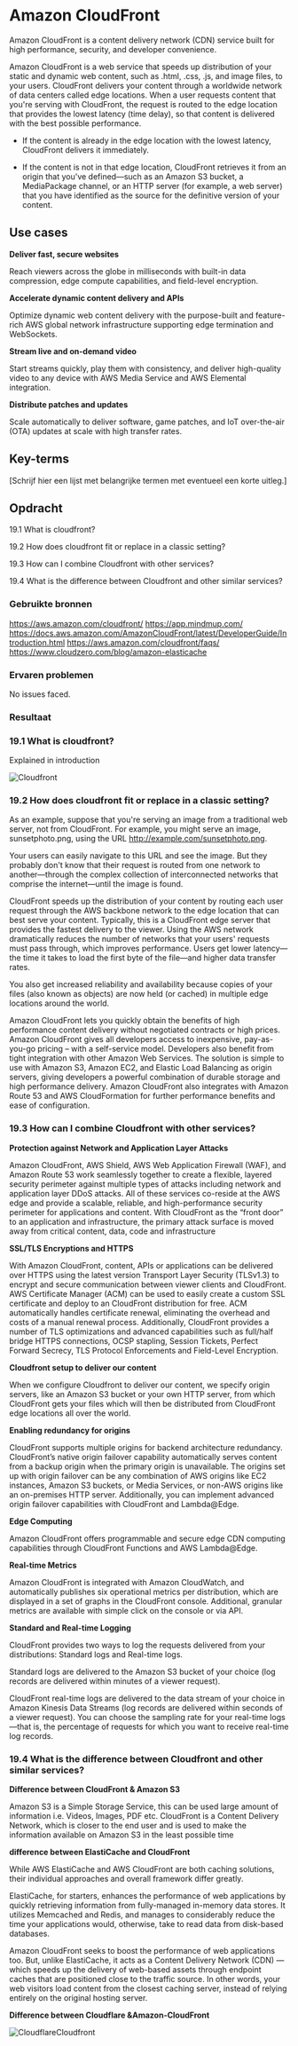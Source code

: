 # Amazon CloudFront
Amazon CloudFront is a content delivery network (CDN) service built for high performance, security, and developer convenience.

Amazon CloudFront is a web service that speeds up distribution of your static and dynamic web content, such as .html, .css, .js, and image files, to your users. CloudFront delivers your content through a worldwide network of data centers called edge locations. When a user requests content that you're serving with CloudFront, the request is routed to the edge location that provides the lowest latency (time delay), so that content is delivered with the best possible performance.

  * If the content is already in the edge location with the lowest latency, CloudFront delivers it immediately.

  * If the content is not in that edge location, CloudFront retrieves it from an origin that you've defined—such as an Amazon S3 bucket, a MediaPackage channel, or an HTTP server (for example, a web server) that you have identified as the source for the definitive version of your content.

## Use cases
**Deliver fast, secure websites**

Reach viewers across the globe in milliseconds with built-in data compression, edge compute capabilities, and field-level encryption.

**Accelerate dynamic content delivery and APIs**

Optimize dynamic web content delivery with the purpose-built and feature-rich AWS global network infrastructure supporting edge termination and WebSockets.

**Stream live and on-demand video**

Start streams quickly, play them with consistency, and deliver high-quality video to any device with AWS Media Service and AWS Elemental integration.
 
**Distribute patches and updates**

Scale automatically to deliver software, game patches, and IoT over-the-air (OTA) updates at scale with high transfer rates.

## Key-terms
[Schrijf hier een lijst met belangrijke termen met eventueel een korte uitleg.]

## Opdracht

19.1 What is cloudfront?

19.2 How does cloudfront fit or replace in a classic setting?

19.3 How can I combine Cloudfront with other services?

19.4 What is the difference between Cloudfront and other similar services?

### Gebruikte bronnen
https://aws.amazon.com/cloudfront/
https://app.mindmup.com/
https://docs.aws.amazon.com/AmazonCloudFront/latest/DeveloperGuide/Introduction.html
https://aws.amazon.com/cloudfront/faqs/
https://www.cloudzero.com/blog/amazon-elasticache




### Ervaren problemen
No issues faced.

### Resultaat

### 19.1 What is cloudfront?
Explained in introduction

![Cloudfront](/00_includes/Cloud/Cloudfront.png)

### 19.2 How does cloudfront fit or replace in a classic setting?

As an example, suppose that you're serving an image from a traditional web server, not from CloudFront. For example, you might serve an image, sunsetphoto.png, using the URL http://example.com/sunsetphoto.png.

Your users can easily navigate to this URL and see the image. But they probably don't know that their request is routed from one network to another—through the complex collection of interconnected networks that comprise the internet—until the image is found.

CloudFront speeds up the distribution of your content by routing each user request through the AWS backbone network to the edge location that can best serve your content. Typically, this is a CloudFront edge server that provides the fastest delivery to the viewer. Using the AWS network dramatically reduces the number of networks that your users' requests must pass through, which improves performance. Users get lower latency—the time it takes to load the first byte of the file—and higher data transfer rates.

You also get increased reliability and availability because copies of your files (also known as objects) are now held (or cached) in multiple edge locations around the world.

Amazon CloudFront lets you quickly obtain the benefits of high performance content delivery without negotiated contracts or high prices. Amazon CloudFront gives all developers access to inexpensive, pay-as-you-go pricing – with a self-service model. Developers also benefit from tight integration with other Amazon Web Services. The solution is simple to use with Amazon S3, Amazon EC2, and Elastic Load Balancing as origin servers, giving developers a powerful combination of durable storage and high performance delivery. Amazon CloudFront also integrates with Amazon Route 53 and AWS CloudFormation for further performance benefits and ease of configuration.

### 19.3 How can I combine Cloudfront with other services?

**Protection against Network and Application Layer Attacks**

Amazon CloudFront, AWS Shield, AWS Web Application Firewall (WAF), and Amazon Route 53 work seamlessly together to create a flexible, layered security perimeter against multiple types of attacks including network and application layer DDoS attacks. All of these services co-reside at the AWS edge and provide a scalable, reliable, and high-performance security perimeter for applications and content. With CloudFront as the “front door” to an application and infrastructure, the primary attack surface is moved away from critical content, data, code and infrastructure

**SSL/TLS Encryptions and HTTPS**

With Amazon CloudFront, content, APIs or applications can be delivered over HTTPS using the latest version Transport Layer Security (TLSv1.3) to encrypt and secure communication between viewer clients and CloudFront. AWS Certificate Manager (ACM) can be used to easily create a custom SSL certificate and deploy to an CloudFront distribution for free. ACM automatically handles certificate renewal, eliminating the overhead and costs of a manual renewal process. Additionally, CloudFront provides a number of TLS optimizations and advanced capabilities such as full/half bridge HTTPS connections, OCSP stapling, Session Tickets, Perfect Forward Secrecy, TLS Protocol Enforcements and Field-Level Encryption.

**Cloudfront setup to deliver our content**

When we configure Cloudfront to deliver our content, we specify origin servers, like an Amazon S3 bucket or your own HTTP server, from which CloudFront gets your files which will then be distributed from CloudFront edge locations all over the world.

**Enabling redundancy for origins**

CloudFront supports multiple origins for backend architecture redundancy. CloudFront’s native origin failover capability automatically serves content from a backup origin when the primary origin is unavailable. The origins set up with origin failover can be any combination of AWS origins like EC2 instances, Amazon S3 buckets, or Media Services, or non-AWS origins like an on-premises HTTP server. Additionally, you can implement advanced origin failover capabilities with CloudFront and Lambda@Edge.

**Edge Computing**

Amazon CloudFront offers programmable and secure edge CDN computing capabilities through CloudFront Functions and AWS Lambda@Edge.

**Real-time Metrics**

Amazon CloudFront is integrated with Amazon CloudWatch, and automatically publishes six operational metrics per distribution, which are displayed in a set of graphs in the CloudFront console. Additional, granular metrics are available with simple click on the console or via API.

**Standard and Real-time Logging**

CloudFront provides two ways to log the requests delivered from your distributions: Standard logs and Real-time logs. 

Standard logs are delivered to the Amazon S3 bucket of your choice (log records are delivered within minutes of a viewer request). 

 CloudFront real-time logs are delivered to the data stream of your choice in Amazon Kinesis Data Streams (log records are delivered within seconds of a viewer request). You can choose the sampling rate for your real-time logs—that is, the percentage of requests for which you want to receive real-time log records. 

 ### 19.4 What is the difference between Cloudfront and other similar services?

 **Difference between CloudFront & Amazon S3**

Amazon S3 is a Simple Storage Service, this can be used large amount of information i.e. Videos, Images, PDF etc. CloudFront is a Content Delivery Network, which is closer to the end user and is used to make the information available on Amazon S3 in the least possible time

**difference between ElastiCache and CloudFront**

While AWS ElastiCache and AWS CloudFront are both caching solutions, their individual approaches and overall framework differ greatly. 

ElastiCache, for starters, enhances the performance of web applications by quickly retrieving information from fully-managed in-memory data stores. It utilizes Memcached and Redis, and manages to considerably reduce the time your applications would, otherwise, take to read data from disk-based databases. 

Amazon CloudFront seeks to boost the performance of web applications too. But, unlike ElastiCache, it acts as a Content Delivery Network (CDN) — which speeds up the delivery of web-based assets through endpoint caches that are positioned close to the traffic source. In other words, your web visitors load content from the closest caching server, instead of relying entirely on the original hosting server. 

**Difference between Cloudflare &Amazon-CloudFront**

![CloudflareCloudfront](/00_includes/Cloud/cloudflarevscloudfront.png)


